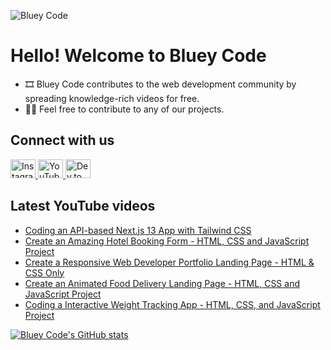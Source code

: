 ![Bluey Code](https://i.imgur.com/rBhrS8S.png)

# Hello! Welcome to Bluey Code

* 🎞 Bluey Code contributes to the web development community by spreading knowledge-rich videos for free.
* 👨‍💻 Feel free to contribute to any of our projects.

## Connect with us

<p>
    <a href="https://instagram.com/blueycode">
    <img
        src="https://raw.githubusercontent.com/rahuldkjain/github-profile-readme-generator/master/src/images/icons/Social/instagram.svg"
        alt="Instagram"
        height="30"
        width="40"
    />
    </a>
    <a href="https://www.youtube.com/@blueycode">
    <img
        src="https://raw.githubusercontent.com/rahuldkjain/github-profile-readme-generator/master/src/images/icons/Social/youtube.svg"
        alt="YouTube"
        height="30"
        width="40"
    />
    </a>
    <a href="https://dev.to/blueycode">
    <img
        src="https://raw.githubusercontent.com/rahuldkjain/github-profile-readme-generator/master/src/images/icons/Social/devto.svg"
        alt="Dev.to"
        height="30"
        width="40"
    />
    </a>
<p>

## Latest YouTube videos

<!-- YouTube video list only show up on GitHub, not on local development -->

<!-- BLOG-POST-LIST:START -->
- [Coding an API-based Next.js 13 App with Tailwind CSS](https://www.youtube.com/watch?v=XKH4LHBhbnY)
- [Create an Amazing Hotel Booking Form - HTML, CSS and JavaScript Project](https://www.youtube.com/watch?v=xwbX6y6CPS4)
- [Create a Responsive Web Developer Portfolio Landing Page - HTML &amp; CSS Only](https://www.youtube.com/watch?v=jLKUErOg-vs)
- [Create an Animated Food Delivery Landing Page - HTML, CSS and JavaScript Project](https://www.youtube.com/watch?v=OfDOG7MFF2k)
- [Coding a Interactive Weight Tracking App - HTML, CSS, and JavaScript Project](https://www.youtube.com/watch?v=ZJCGaZaqi58)
<!-- BLOG-POST-LIST:END -->

[![Bluey Code's GitHub stats](https://github-readme-stats.vercel.app/api?username=blueycode&theme=dark&hide_border=true&show_icons=true)](https://github.com/anuraghazra/github-readme-stats)
